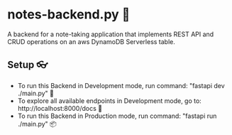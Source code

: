# notes-backend.py 📝
A backend for a note-taking application that implements REST API and CRUD operations on an aws DynamoDB Serverless table.

## Setup 👓
- To run this Backend in Development mode, run command: "fastapi dev ./main.py" 🔨
- To explore all available endpoints in Development mode, go to: http://localhost:8000/docs 🔨
- To run this Backend in Production mode, run command: "fastapi run ./main.py" 📦
